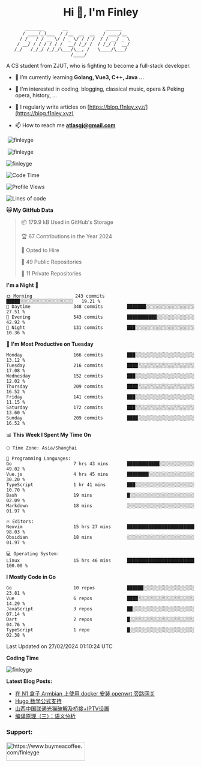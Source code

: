 <h1 align="center">Hi 👋, I'm Finley</h1>

```text
       _______       __              ______   
      / ____(_)___  / /__  __  __   / ____/__ 
     / /_  / / __ \/ / _ \/ / / /  / / __/ _ \
    / __/ / / / / / /  __/ /_/ /  / /_/ /  __/
   /_/   /_/_/ /_/_/\___/\__, /   \____/\___/
                        /____/                
```

<p align="left">

A CS student from ZJUT,
who is fighting to become a full-stack developer.

</p>

<p align="left">

- 🌱 I’m currently learning **Golang, Vue3, C++, Java ...**

- 🧠 I'm interested in coding, blogging, classical music, opera & Peking opera, history, ...

- 📝 I regularly write articles on [https://blog.f1nley.xyz/](https://blog.f1nley.xyz)

- 📫 How to reach me **atlasgj@gmail.com**

</p>

<p>&nbsp;<img align="center" src="https://github-readme-stats.vercel.app/api/top-langs/?username=finleyge&show_icons=true&locale=en&hide=javascript,html,tex" alt="finleyge" /></p>

<p>&nbsp;<img align="center" src="https://github-readme-stats.vercel.app/api?username=finleyge&show_icons=true&locale=en" alt="finleyge" /></p>

<p><img align="center" src="https://github-readme-streak-stats.herokuapp.com/?user=finleyge&" alt="finleyge" /></p>

<!--START_SECTION:waka-->
![Code Time](http://img.shields.io/badge/Code%20Time-1%2C177%20hrs%2024%20mins-blue)

![Profile Views](http://img.shields.io/badge/Profile%20Views-2-blue)

![Lines of code](https://img.shields.io/badge/From%20Hello%20World%20I%27ve%20Written-924.2%20thousand%20lines%20of%20code-blue)

**🐱 My GitHub Data** 

> 📦 179.9 kB Used in GitHub's Storage 
 > 
> 🏆 67 Contributions in the Year 2024
 > 
> 💼 Opted to Hire
 > 
> 📜 49 Public Repositories 
 > 
> 🔑 11 Private Repositories 
 > 
**I'm a Night 🦉** 

```text
🌞 Morning                243 commits         █████░░░░░░░░░░░░░░░░░░░░   19.21 % 
🌆 Daytime                348 commits         ███████░░░░░░░░░░░░░░░░░░   27.51 % 
🌃 Evening                543 commits         ███████████░░░░░░░░░░░░░░   42.92 % 
🌙 Night                  131 commits         ███░░░░░░░░░░░░░░░░░░░░░░   10.36 % 
```
📅 **I'm Most Productive on Tuesday** 

```text
Monday                   166 commits         ███░░░░░░░░░░░░░░░░░░░░░░   13.12 % 
Tuesday                  216 commits         ████░░░░░░░░░░░░░░░░░░░░░   17.08 % 
Wednesday                152 commits         ███░░░░░░░░░░░░░░░░░░░░░░   12.02 % 
Thursday                 209 commits         ████░░░░░░░░░░░░░░░░░░░░░   16.52 % 
Friday                   141 commits         ███░░░░░░░░░░░░░░░░░░░░░░   11.15 % 
Saturday                 172 commits         ███░░░░░░░░░░░░░░░░░░░░░░   13.60 % 
Sunday                   209 commits         ████░░░░░░░░░░░░░░░░░░░░░   16.52 % 
```


📊 **This Week I Spent My Time On** 

```text
🕑︎ Time Zone: Asia/Shanghai

💬 Programming Languages: 
Go                       7 hrs 43 mins       ████████████░░░░░░░░░░░░░   49.02 % 
Vue.js                   4 hrs 45 mins       ████████░░░░░░░░░░░░░░░░░   30.20 % 
TypeScript               1 hr 41 mins        ███░░░░░░░░░░░░░░░░░░░░░░   10.70 % 
Bash                     19 mins             █░░░░░░░░░░░░░░░░░░░░░░░░   02.09 % 
Markdown                 18 mins             ░░░░░░░░░░░░░░░░░░░░░░░░░   01.97 % 

🔥 Editors: 
Neovim                   15 hrs 27 mins      █████████████████████████   98.03 % 
Obsidian                 18 mins             ░░░░░░░░░░░░░░░░░░░░░░░░░   01.97 % 

💻 Operating System: 
Linux                    15 hrs 46 mins      █████████████████████████   100.00 % 
```

**I Mostly Code in Go** 

```text
Go                       10 repos            ██████░░░░░░░░░░░░░░░░░░░   23.81 % 
Vue                      6 repos             ████░░░░░░░░░░░░░░░░░░░░░   14.29 % 
JavaScript               3 repos             ██░░░░░░░░░░░░░░░░░░░░░░░   07.14 % 
Dart                     2 repos             █░░░░░░░░░░░░░░░░░░░░░░░░   04.76 % 
TypeScript               1 repo              █░░░░░░░░░░░░░░░░░░░░░░░░   02.38 % 
```




 Last Updated on 27/02/2024 01:10:24 UTC
<!--END_SECTION:waka-->
**Coding Time**
<p>
       <img align="center" src="https://wakatime.com/share/@1f267603-cf28-47c9-a32c-2753500710e7/96d852e9-5832-42ff-acaa-a48a5371ba9d.svg" alt="finleyge" />
</p>

</p>


**Latest Blog Posts:**

<!-- BLOG-POST-LIST:START -->
- [在 N1 盒子 Armbian 上使用 docker 安装 openwrt 旁路网关](https://blog.f1nley.xyz/post/n1-armbian-docker-openwrt-bypass-route/)
- [Hugo 数学公式支持](https://blog.f1nley.xyz/post/hugo-math-support/)
- [山西中国联通光猫破解及桥接+IPTV设置](https://blog.f1nley.xyz/post/shanxi-china-unicom-optical-modem-crack-bridge-and-iptv/)
- [编译原理（三）：语义分析](https://blog.f1nley.xyz/post/compile/semantic-analysis/)
<!-- BLOG-POST-LIST:END -->

<h3 align="left">Support:</h3>

<p align="left">

<a href="https://www.buymeacoffee.com/finleyge"> <img align="left" src="https://cdn.buymeacoffee.com/buttons/v2/default-yellow.png" height="50" width="210" alt="https://www.buymeacoffee.com/finleyge" />

</a>
</p>
